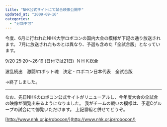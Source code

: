 ```yaml
---
title: "NHK公式サイトにて試合映像公開中"
updated_at: "2009-09-16"
categories: 
  - "分類不可"
---
```


今度、6月に行われたNHK大学ロボコンの国内大会の模様が下記の通り放送されます。 7月に放送されたものとは異なり、予選も含めた「全試合版」となっています。

9/20 25:20～26:19 (日付では21日)  ＮＨＫ総合 

波乱続出　激闘!ロボット魂　決定・ロボコン日本代表　全試合版

→終了しました。

* * *

なお、先日NHKのロボコン公式サイトがリニューアルし、今年度大会の全試合の映像が閲覧出来るようになりました。 我がチームの戦いの模様は、予選Cグループの試合にて御覧いただけます。 上記番組と併せてどうぞ。

[http://www.nhk.or.jp/robocon/](http://www.nhk.or.jp/robocon/)
